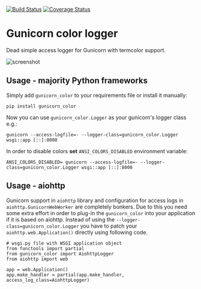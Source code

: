 [![Build Status](https://travis-ci.org/swistakm/gunicorn-color-logger.svg?branch=master)](https://travis-ci.org/swistakm/gunicorn-color-logger)
[![Coverage Status](https://coveralls.io/repos/github/swistakm/gunicorn-color-logger/badge.svg?branch=master)](https://coveralls.io/github/swistakm/gunicorn-color-logger?branch=master)

# Gunicorn color logger

Dead simple access logger for Gunicorn with termcolor support.

![screenshot](https://raw.githubusercontent.com/swistakm/gunicorn-color-logger/master/docs/screenshot.png)


## Usage - majority Python frameworks

Simply add `gunicorn_color` to your requirements file or install it manually:

    pip install gunicorn_color


Now you can use `gunicorn_color.Logger` as your gunicorn's logger class e.g.:

    gunicorn --access-logfile=- --logger-class=gunicorn_color.Logger wsgi::app [::]:8000


In order to disable colors **set** `ANSI_COLORS_DISABLED` environment variable:

    ANSI_COLORS_DISABLED= gunicorn --access-logfile=- --logger-class=gunicorn_color.Logger wsgi::app [::]:8000


## Usage - aiohttp

Gunicorn support in `aiohttp` library and configuration for access logs
in `aiohttp.GunicornWebWorker` are completely bonkers. Due to this you
need some extra effort in order to plug-in the `gunicorn_color` into
your application if it is based on aiohttp. Instead of using the
`--logger-class=gunicorn_color.Logger` you have to patch your
`aiohttp.web.Application()` directly using following code.

    # wsgi.py file with WSGI application object
    from functools import partial
    from gunicorn_color import AiohttpLogger
    from aiohttp import web

    app = web.Application()
    app.make_handler = partial(app.make_handler, access_log_class=AiohttpLogger)
